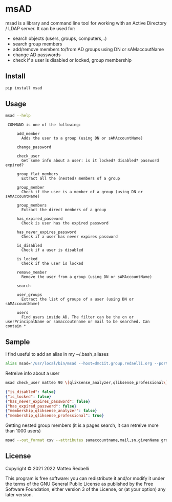 # msAD


msad is a library and command line tool for working with an Active Directory / LDAP server. It can be used for:
- search objects (users, groups, computers,..)
- search group members
- add/remove members to/from AD groups using DN or sAMaccoutName
- change AD passwords
- check if a user is disabled or locked, group membership

## Install

```bash
pip install msad
```

## Usage

```bash
msad --help
```

```text
 COMMAND is one of the following:

     add_member
       Adds the user to a group (using DN or sAMAccountName)

     change_password

     check_user
       Get some info about a user: is it locked? disabled? password expired?

     group_flat_members
       Extract all the (nested) members of a group

     group_member
       Check if the user is a member of a group (using DN or sAMAccountName)

     group_members
       Extract the direct members of a group

     has_expired_password
       Check is user has the expired password

     has_never_expires_password
       Check if a user has never expires password

     is_disabled
       Check if a user is disabled

     is_locked
       Check if the user is locked

     remove_member
       Remove the user from a group (using DN or sAMAccountName)

     search

     user_groups
       Extract the list of groups of a user (using DN or sAMAccountName)

     users
       Find users inside AD. The filter can be the cn or userPrincipalName or samaccoutnname or mail to be searched. Can contain *

```

## Sample

I find useful to add an alias in my ~/.bash_aliases

```bash
alias msad='/usr/local/bin/msad --host=dmc1it.group.redaelli.org --port=636 --search_base dc=group,dc=redaelli,dc=org'
```

Retreive info about a user

```bash
msad check_user matteo 90 \[qliksense_analyzer,qliksense_professional\] 2>/dev/null
```

```json
{"is_disabled": false}
{"is_locked": false}
{"has_never_expires_password": false}
{"has_expired_password": false}
{"membership_qliksense_analyzer": false}
{"membership_qliksense_professional": true}
```

Getting nested group members (it is a pages search, it can retreive more than 1000 users)

```bash
msad --out_format csv --attributes samaccountname,mail,sn,givenName group_flat_members "dc=group,dc=redaelli,dc=org" --group_name "qliksense_admin"
```


## License

Copyright © 2021 2022 Matteo Redaelli

This program is free software: you can redistribute it and/or modify
it under the terms of the GNU General Public License as published by
the Free Software Foundation, either version 3 of the License, or
(at your option) any later version.
